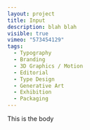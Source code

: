 ```yaml
---
layout: project
title: Input
description: blah blah
visible: true
vimeo: "573454129"
tags:
  - Typography
  - Branding
  - 3D Graphics / Motion
  - Editorial
  - Type Design
  - Generative Art
  - Exhibition
  - Packaging
---
```

This is the body